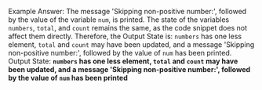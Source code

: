 Example Answer: 
The message 'Skipping non-positive number:', followed by the value of the variable `num`, is printed. The state of the variables `numbers`, `total`, and `count` remains the same, as the code snippet does not affect them directly. Therefore, the Output State is: `numbers` has one less element, `total` and `count` may have been updated, and a message 'Skipping non-positive number:', followed by the value of `num` has been printed.
Output State: **`numbers` has one less element, `total` and `count` may have been updated, and a message 'Skipping non-positive number:', followed by the value of `num` has been printed**